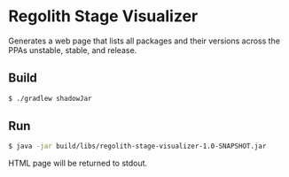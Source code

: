 # Regolith Stage Visualizer

Generates a web page that lists all packages and their versions across the PPAs unstable, stable, and release.

## Build

```bash
$ ./gradlew shadowJar
```

## Run

```bash
$ java -jar build/libs/regolith-stage-visualizer-1.0-SNAPSHOT.jar
```
HTML page will be returned to stdout.